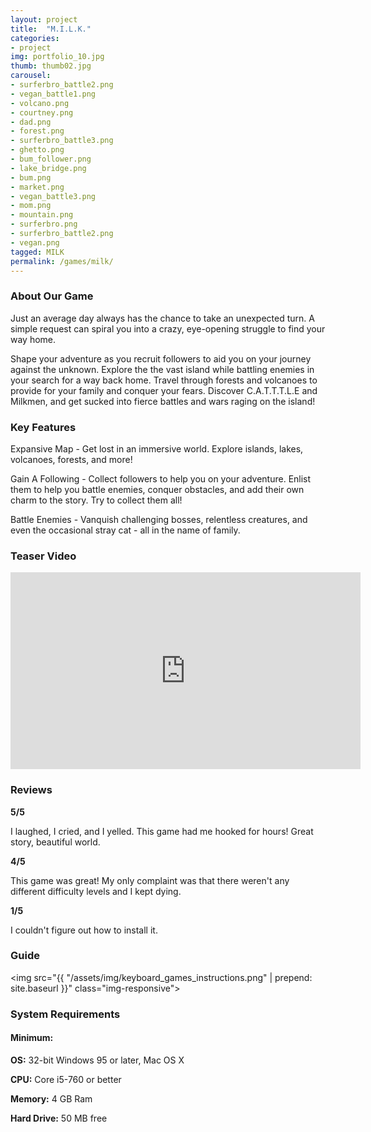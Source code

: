 ```yaml
---
layout: project
title:  "M.I.L.K."
categories:
- project
img: portfolio_10.jpg
thumb: thumb02.jpg
carousel:
- surferbro_battle2.png
- vegan_battle1.png
- volcano.png
- courtney.png
- dad.png
- forest.png
- surferbro_battle3.png
- ghetto.png
- bum_follower.png
- lake_bridge.png
- bum.png
- market.png
- vegan_battle3.png
- mom.png
- mountain.png
- surferbro.png
- surferbro_battle2.png
- vegan.png
tagged: MILK
permalink: /games/milk/
---
```

### About Our Game

Just an average day always has the chance to take an unexpected turn. A simple request can spiral you into a crazy, eye-opening struggle to find your way home.

Shape your adventure as you recruit followers to aid you on your journey against the unknown. Explore the the vast island while battling enemies in your search for a way back home. Travel through forests and volcanoes to provide for your family and conquer your fears. Discover C.A.T.T.T.L.E and Milkmen, and get sucked into fierce battles and wars raging on the island!

### Key Features
Expansive Map - Get lost in an immersive world. Explore islands, lakes, volcanoes, forests, and more!

Gain A Following - Collect followers to help you on your adventure. Enlist them to help you battle enemies, conquer obstacles, and add their own charm to the story. Try to collect them all!

Battle Enemies - Vanquish challenging bosses, relentless creatures, and even the occasional stray cat - all in the name of family.

### Teaser Video

<iframe width="560" height="315" src="https://www.youtube.com/embed/rhCezFJp-JE" frameborder="0" allowfullscreen></iframe>

### Reviews
__5/5__

I laughed, I cried, and I yelled. This game had me hooked for hours! Great story, beautiful world.

__4/5__

This game was great! My only complaint was that there weren't any different difficulty levels and I kept dying.

__1/5__

I couldn't figure out how to install it.

### Guide

<img src="{{ "/assets/img/keyboard_games_instructions.png" | prepend: site.baseurl }}" class="img-responsive">

### System Requirements

#### Minimum:
__OS:__ 32-bit Windows 95 or later, Mac OS X

__CPU:__ Core i5-760 or better

__Memory:__ 4 GB Ram

__Hard Drive:__ 50 MB free
